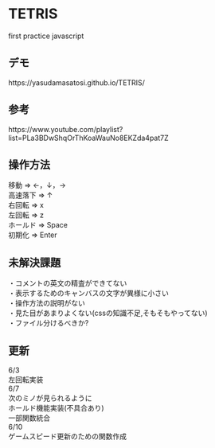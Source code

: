 # TETRIS
first practice javascript
<h2>デモ</h2>
https://yasudamasatosi.github.io/TETRIS/

<h2>参考</h2>
https://www.youtube.com/playlist?list=PLa3BDwShqOrThKoaWauNo8EKZda4pat7Z

<h2>操作方法</h2>
移動 => ←，↓，→
<br>
高速落下 => ↑
<br>
右回転 => x
<br>
左回転 => z
<br>
ホールド => Space
<br>
初期化 => Enter

<h2>未解決課題</h2>
・コメントの英文の精査ができてない<br>
・表示するためのキャンバスの文字が異様に小さい<br>
・操作方法の説明がない<br>
・見た目があまりよくない(cssの知識不足,そもそもやってない)<br>
・ファイル分けるべきか?<br>

<h2>更新</h2>
6/3<br>
左回転実装<br>
6/7<br>
次のミノが見られるように<br>
ホールド機能実装(不具合あり)<br>
一部関数統合<br>
6/10<br>
ゲームスピード更新のための関数作成<br>
